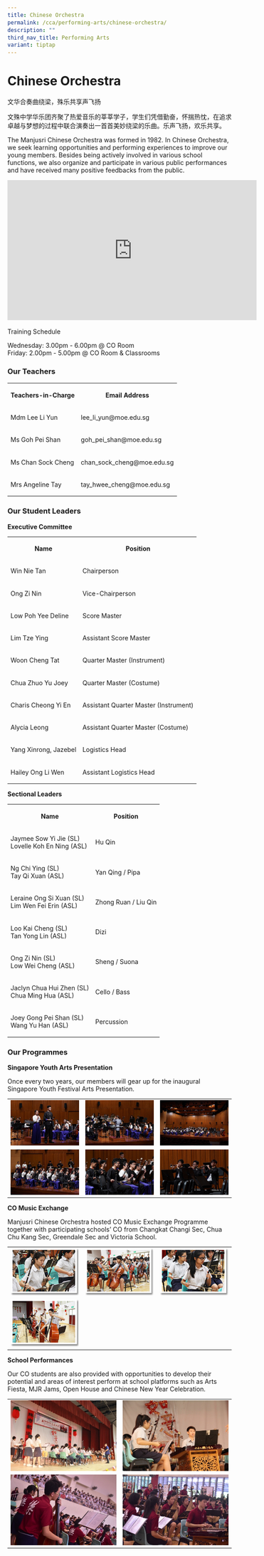 ```yaml
---
title: Chinese Orchestra
permalink: /cca/performing-arts/chinese-orchestra/
description: ""
third_nav_title: Performing Arts
variant: tiptap
---
```

<h1><strong>Chinese Orchestra</strong></h1>
<p>文华合奏曲绕梁，殊乐共享声飞扬&nbsp;</p>
<p>文殊中学华乐团齐聚了热爱音乐的莘莘学子，学生们凭借勤奋，怀揣热忱，在追求卓越与梦想的过程中联合演奏出一首首美妙绕梁的乐曲。乐声飞扬，欢乐共享。</p>
<p>The Manjusri Chinese Orchestra was formed in 1982. In Chinese Orchestra,
we seek learning opportunities and performing experiences to improve our
young members. Besides being actively involved in various school functions,
we also organize and participate in various public performances and have
received many positive feedbacks from the public.</p>
<div class="iframe-wrapper">
<iframe height="315" width="560" allowfullscreen="true" frameborder="0" src="https://www.youtube.com/embed/vIJ8jiSN7sg"></iframe>
</div>
<p>Training Schedule</p>
<p>Wednesday: 3.00pm - 6.00pm @ CO Room
<br>Friday: 2.00pm - 5.00pm @ CO Room &amp; Classrooms</p>
<h3><strong>Our Teachers</strong></h3>
<table style="minWidth: 50px">
<colgroup>
<col>
<col>
</colgroup>
<tbody>
<tr>
<th rowspan="1" colspan="1">
<p>Teachers-in-Charge</p>
</th>
<th rowspan="1" colspan="1">
<p>Email Address</p>
</th>
</tr>
<tr>
<td rowspan="1" colspan="1">
<p>Mdm Lee Li Yun</p>
</td>
<td rowspan="1" colspan="1">
<p>lee_li_yun@moe.edu.sg</p>
</td>
</tr>
<tr>
<td rowspan="1" colspan="1">
<p>Ms Goh Pei Shan</p>
</td>
<td rowspan="1" colspan="1">
<p>goh_pei_shan@moe.edu.sg</p>
</td>
</tr>
<tr>
<td rowspan="1" colspan="1">
<p>Ms Chan Sock Cheng</p>
</td>
<td rowspan="1" colspan="1">
<p>chan_sock_cheng@moe.edu.sg</p>
</td>
</tr>
<tr>
<td rowspan="1" colspan="1">
<p>Mrs Angeline Tay</p>
</td>
<td rowspan="1" colspan="1">
<p>tay_hwee_cheng@moe.edu.sg</p>
</td>
</tr>
</tbody>
</table>
<h3><strong>Our Student Leaders</strong></h3>
<p><strong>Executive Committee</strong>
</p>
<table style="minWidth: 50px">
<colgroup>
<col>
<col>
</colgroup>
<tbody>
<tr>
<th rowspan="1" colspan="1">
<p>Name</p>
</th>
<th rowspan="1" colspan="1">
<p>Position</p>
</th>
</tr>
<tr>
<td rowspan="1" colspan="1">
<p>Win Nie Tan</p>
</td>
<td rowspan="1" colspan="1">
<p>Chairperson</p>
</td>
</tr>
<tr>
<td rowspan="1" colspan="1">
<p>Ong Zi Nin</p>
</td>
<td rowspan="1" colspan="1">
<p>Vice-Chairperson</p>
</td>
</tr>
<tr>
<td rowspan="1" colspan="1">
<p>Low Poh Yee Deline</p>
</td>
<td rowspan="1" colspan="1">
<p>Score Master</p>
</td>
</tr>
<tr>
<td rowspan="1" colspan="1">
<p>Lim Tze Ying</p>
</td>
<td rowspan="1" colspan="1">
<p>Assistant Score Master</p>
</td>
</tr>
<tr>
<td rowspan="1" colspan="1">
<p>Woon Cheng Tat</p>
</td>
<td rowspan="1" colspan="1">
<p>Quarter Master (Instrument)</p>
</td>
</tr>
<tr>
<td rowspan="1" colspan="1">
<p>Chua Zhuo Yu Joey
<br>
</p>
</td>
<td rowspan="1" colspan="1">
<p>Quarter Master (Costume)</p>
</td>
</tr>
<tr>
<td rowspan="1" colspan="1">
<p>Charis Cheong Yi En
<br>
</p>
</td>
<td rowspan="1" colspan="1">
<p>Assistant Quarter Master (Instrument)</p>
</td>
</tr>
<tr>
<td rowspan="1" colspan="1">
<p>Alycia Leong
<br>
</p>
</td>
<td rowspan="1" colspan="1">
<p>Assistant Quarter Master (Costume)</p>
</td>
</tr>
<tr>
<td rowspan="1" colspan="1">
<p>Yang Xinrong, Jazebel
<br>
</p>
</td>
<td rowspan="1" colspan="1">
<p>Logistics Head</p>
</td>
</tr>
<tr>
<td rowspan="1" colspan="1">
<p>Hailey Ong Li Wen
<br>
</p>
</td>
<td rowspan="1" colspan="1">
<p>Assistant Logistics Head</p>
</td>
</tr>
</tbody>
</table>
<p><strong>Sectional Leaders</strong>
</p>
<table style="minWidth: 50px">
<colgroup>
<col>
<col>
</colgroup>
<tbody>
<tr>
<th rowspan="1" colspan="1">
<p>Name</p>
</th>
<th rowspan="1" colspan="1">
<p>Position</p>
</th>
</tr>
<tr>
<td rowspan="1" colspan="1">
<p>Jaymee Sow Yi Jie (SL)
<br>Lovelle Koh En Ning (ASL)</p>
</td>
<td rowspan="1" colspan="1">
<p>Hu Qin</p>
</td>
</tr>
<tr>
<td rowspan="1" colspan="1">
<p>Ng Chi Ying (SL)
<br>Tay Qi Xuan (ASL)</p>
</td>
<td rowspan="1" colspan="1">
<p>Yan Qing / Pipa</p>
</td>
</tr>
<tr>
<td rowspan="1" colspan="1">
<p>Leraine Ong Si Xuan (SL)
<br>Lim Wen Fei Erin (ASL)</p>
</td>
<td rowspan="1" colspan="1">
<p>Zhong Ruan / Liu Qin</p>
</td>
</tr>
<tr>
<td rowspan="1" colspan="1">
<p>Loo Kai Cheng (SL)
<br>Tan Yong Lin (ASL)</p>
</td>
<td rowspan="1" colspan="1">
<p>Dizi</p>
</td>
</tr>
<tr>
<td rowspan="1" colspan="1">
<p>Ong Zi Nin (SL)
<br>Low Wei Cheng (ASL)</p>
</td>
<td rowspan="1" colspan="1">
<p>Sheng / Suona</p>
</td>
</tr>
<tr>
<td rowspan="1" colspan="1">
<p>Jaclyn Chua Hui Zhen (SL)
<br>Chua Ming Hua (ASL)</p>
</td>
<td rowspan="1" colspan="1">
<p>Cello / Bass</p>
</td>
</tr>
<tr>
<td rowspan="1" colspan="1">
<p>Joey Gong Pei Shan (SL)
<br>Wang Yu Han (ASL)</p>
</td>
<td rowspan="1" colspan="1">
<p>Percussion</p>
</td>
</tr>
</tbody>
</table>
<h3><strong>Our Programmes</strong></h3>
<p><strong>Singapore Youth Arts Presentation</strong>
</p>
<p>Once every two years, our members will gear up for the inaugural Singapore
Youth Festival Arts Presentation.</p>
<table style="minWidth: 75px">
<colgroup>
<col>
<col>
<col>
</colgroup>
<tbody>
<tr>
<td rowspan="1" colspan="1">
<div class="isomer-image-wrapper">
<img style="width: 100%" height="auto" width="100%" alt="" src="/images/Cca/Chinese%20Orchestra/SYF%201.jpg">
</div>
</td>
<td rowspan="1" colspan="1">
<div class="isomer-image-wrapper">
<img style="width: 100%" height="auto" width="100%" alt="" src="/images/Cca/Chinese%20Orchestra/SYF%202.jpg">
</div>
</td>
<td rowspan="1" colspan="1">
<div class="isomer-image-wrapper">
<img style="width: 100%" height="auto" width="100%" alt="" src="/images/Cca/Chinese%20Orchestra/SYF3.jpg">
</div>
</td>
</tr>
<tr>
<td rowspan="1" colspan="1">
<div class="isomer-image-wrapper">
<img style="width: 100%" height="auto" width="100%" alt="" src="/images/Cca/Chinese%20Orchestra/SYF4.jpg">
</div>
</td>
<td rowspan="1" colspan="1">
<div class="isomer-image-wrapper">
<img style="width: 100%" height="auto" width="100%" alt="" src="/images/Cca/Chinese%20Orchestra/SYF%205.jpg">
</div>
</td>
<td rowspan="1" colspan="1">
<div class="isomer-image-wrapper">
<img style="width: 100%" height="auto" width="100%" alt="" src="/images/Cca/Chinese%20Orchestra/SYF6.jpg">
</div>
</td>
</tr>
</tbody>
</table>
<p><strong>CO Music Exchange</strong>
</p>
<p>Manjusri Chinese Orchestra hosted CO Music Exchange Programme together
with participating schools’ CO from Changkat Changi Sec, Chua Chu Kang
Sec, Greendale Sec and Victoria School.</p>
<table style="minWidth: 75px">
<colgroup>
<col>
<col>
<col>
</colgroup>
<tbody>
<tr>
<td rowspan="1" colspan="1">
<div class="isomer-image-wrapper">
<img style="width: 100%" height="auto" width="100%" alt="" src="/images/Cca/Chinese%20Orchestra/co05.png">
</div>
</td>
<td rowspan="1" colspan="1">
<div class="isomer-image-wrapper">
<img style="width: 100%" height="auto" width="100%" alt="" src="/images/Cca/Chinese%20Orchestra/co06.png">
</div>
</td>
<td rowspan="1" colspan="1">
<div class="isomer-image-wrapper">
<img style="width: 100%" height="auto" width="100%" alt="" src="/images/Cca/Chinese%20Orchestra/co07.png">
</div>
</td>
</tr>
<tr>
<td rowspan="1" colspan="1">
<div class="isomer-image-wrapper">
<img style="width: 100%" height="auto" width="100%" alt="" src="/images/Cca/Chinese%20Orchestra/co08.png">
</div>
</td>
<td rowspan="1" colspan="1">
<p></p>
</td>
<td rowspan="1" colspan="1">
<p></p>
</td>
</tr>
</tbody>
</table>
<p><strong>School Performances</strong>
</p>
<p>Our CO students are also provided with opportunities to develop their
potential and areas of interest perform at school platforms such as Arts
Fiesta, MJR Jams, Open House and Chinese New Year Celebration.</p>
<table style="minWidth: 50px">
<colgroup>
<col>
<col>
</colgroup>
<tbody>
<tr>
<td rowspan="1" colspan="1">
<div class="isomer-image-wrapper">
<img style="width: 100%" height="auto" width="100%" alt="" src="/images/Cca/Chinese%20Orchestra/School%20Performances%202.jpg">
</div>
</td>
<td rowspan="1" colspan="1">
<div class="isomer-image-wrapper">
<img style="width: 100%" height="auto" width="100%" alt="" src="/images/Cca/Chinese%20Orchestra/School%20Performances%203.jpg">
</div>
</td>
</tr>
<tr>
<td rowspan="1" colspan="1">
<div class="isomer-image-wrapper">
<img style="width: 100%" height="auto" width="100%" alt="" src="/images/Cca/Chinese%20Orchestra/School%20Performances%205.jpg">
</div>
</td>
<td rowspan="1" colspan="1">
<div class="isomer-image-wrapper">
<img style="width: 100%" height="auto" width="100%" alt="" src="/images/Cca/Chinese%20Orchestra/School%20Performances%206.jpg">
</div>
</td>
</tr>
</tbody>
</table>
<p></p>